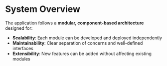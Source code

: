 # System Overview
The application follows a **modular, component-based architecture** designed for:
- **Scalability**: Each module can be developed and deployed independently
- **Maintainability**: Clear separation of concerns and well-defined interfaces
- **Extensibility**: New features can be added without affecting existing modules
